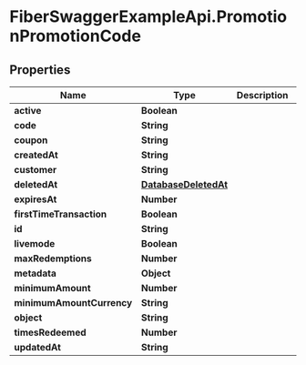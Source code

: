 # FiberSwaggerExampleApi.PromotionPromotionCode

## Properties

Name | Type | Description | Notes
------------ | ------------- | ------------- | -------------
**active** | **Boolean** |  | [optional] 
**code** | **String** |  | [optional] 
**coupon** | **String** |  | [optional] 
**createdAt** | **String** |  | [optional] 
**customer** | **String** |  | [optional] 
**deletedAt** | [**DatabaseDeletedAt**](DatabaseDeletedAt.md) |  | [optional] 
**expiresAt** | **Number** |  | [optional] 
**firstTimeTransaction** | **Boolean** |  | [optional] 
**id** | **String** |  | [optional] 
**livemode** | **Boolean** |  | [optional] 
**maxRedemptions** | **Number** |  | [optional] 
**metadata** | **Object** |  | [optional] 
**minimumAmount** | **Number** |  | [optional] 
**minimumAmountCurrency** | **String** |  | [optional] 
**object** | **String** |  | [optional] 
**timesRedeemed** | **Number** |  | [optional] 
**updatedAt** | **String** |  | [optional] 


